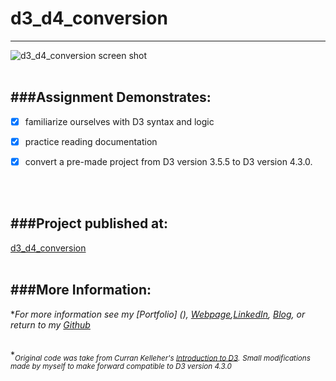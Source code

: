 # d3_d4_conversion
---

![d3_d4_conversion screen shot](https://cloud.githubusercontent.com/assets/11747875/20286661/2da5510a-aa85-11e6-94d7-decb9f655d18.png)
<br/>
<br/>



###Assignment Demonstrates:
---

- [x] familiarize ourselves with D3 syntax and logic

- [x] practice reading documentation

- [x] convert a pre-made project from D3 version 3.5.5 to D3 version 4.3.0.
<br/>
<br/>

###Project published at: 
---

[d3_d4_conversion](https://trrapp12-ironyard.github.io/d3_d4_conversion/)
<br/>
<br/>

###More Information:
---
\**For more information see my [Portfolio] (), [Webpage](http://web-karma.org),[LinkedIn](https://www.linkedin.com/in/trevor-rapp-042a1037), [Blog](http://web-karma.net), or return to my [Github](https://github.com/trrapp12)*
<br/>
<br/>

\*<sub>*Original code was take from Curran Kelleher's [Introduction to D3](http://curran.github.io/screencasts/introToD3/examples/viewer/#/96).*</sub>
<sub>*Small modifications made by myself to make forward compatible to D3 version 4.3.0*</sub>


